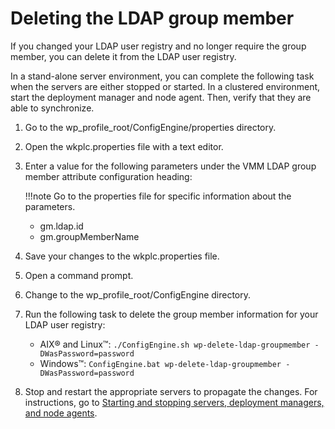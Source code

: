 # Deleting the LDAP group member

If you changed your LDAP user registry and no longer require the group member, you can delete it from the LDAP user registry.

In a stand-alone server environment, you can complete the following task when the servers are either stopped or started. In a clustered environment, start the deployment manager and node agent. Then, verify that they are able to synchronize.

1.  Go to the wp_profile_root/ConfigEngine/properties directory.

2.  Open the wkplc.properties file with a text editor.

3.  Enter a value for the following parameters under the VMM LDAP group member attribute configuration heading:

    !!!note
        Go to the properties file for specific information about the parameters.

    -   gm.ldap.id
    -   gm.groupMemberName

4.  Save your changes to the wkplc.properties file.

5.  Open a command prompt.

6.  Change to the wp_profile_root/ConfigEngine directory.

7.  Run the following task to delete the group member information for your LDAP user registry:

    -   AIX® and Linux™: `./ConfigEngine.sh wp-delete-ldap-groupmember -DWasPassword=password`
    -   Windows™: `ConfigEngine.bat wp-delete-ldap-groupmember -DWasPassword=password`

8.  Stop and restart the appropriate servers to propagate the changes. For instructions, go to [Starting and stopping servers, deployment managers, and node agents](../../../../manage/stopstart.md).



